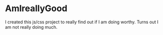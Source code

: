 # AmIreallyGood
I created this js/css project to really find out if I am doing worthy. Turns out I am not really doing much.
